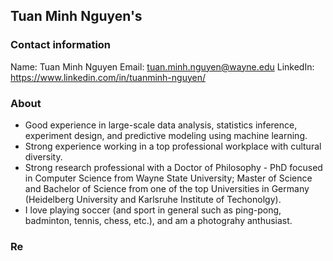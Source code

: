 ## Tuan Minh Nguyen's

### Contact information
Name: Tuan Minh Nguyen
Email: tuan.minh.nguyen@wayne.edu
LinkedIn: https://www.linkedin.com/in/tuanminh-nguyen/

### About

- Good experience in large-scale data analysis, statistics inference, experiment design, and predictive modeling using machine learning. 
- Strong experience working in a top professional workplace with cultural diversity. 
- Strong research professional with a Doctor of Philosophy - PhD focused in Computer Science from Wayne State University; Master of Science and Bachelor of Science from one of the top Universities in Germany (Heidelberg University and Karlsruhe Institute of Techonolgy). 
- I love playing soccer (and sport in general such as ping-pong, badminton, tennis, chess, etc.), and am a photograhy anthusiast.

### Re
